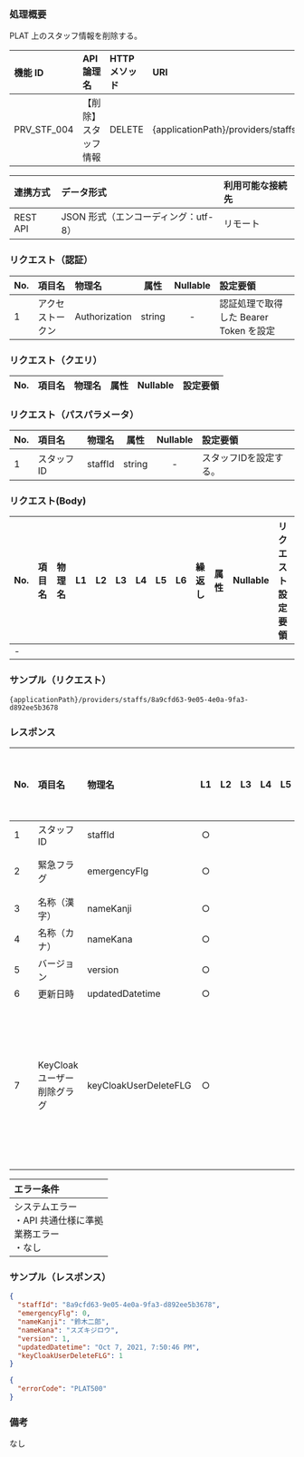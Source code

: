 ### 処理概要

PLAT 上のスタッフ情報を削除する。

| 機能 ID     | API 論理名           | HTTP メソッド | URI                                          |
| :---------- |:---------------------| :------------ | :------------------------------------------- |
| PRV_STF_004 | 【削除】スタッフ情報 |    DELETE     | {applicationPath}/providers/staffs/{staffId} |

| 連携方式 | データ形式                           | 利用可能な接続先   |
| :------- | :----------------------------------- | :----------------- |
| REST API | JSON 形式（エンコーディング：utf-8） | リモート           |

### リクエスト（認証）

| No. | 項目名           | 物理名        |  属性  | Nullable | 設定要領                               |
| :-- | :--------------- | :------------ | :----: | :------: | :------------------------------------- |
| 1   | アクセストークン | Authorization | string |    -     | 認証処理で取得した Bearer Token を設定 |

### リクエスト（クエリ）

| No. | 項目名 | 物理名 | 属性 | Nullable | 設定要領 |
| :-- | :----- | :----- | :--: | :------: | :------- |

### リクエスト（パスパラメータ）

| No. | 項目名     | 物理名  | 属性   | Nullable | 設定要領               |
| :-- | :--------- | :------ | :----: | :------: | :--------------------- |
| 1   | スタッフID | staffId | string |    -     | スタッフIDを設定する。 |

### リクエスト(Body)
| No. | 項目名 | 物理名 | L1  | L2  | L3  | L4  | L5  | L6  | 繰返し | 属性 | Nullable | リクエスト設定要領 |
| :-- | :----- | :----- | :-: | :-: | :-: | :-: | :-: | :-: | :----- | :--- | :------- | :----------------- |
| -   |        |        |     |     |     |     |     |     |        |      |          |                    |

### サンプル（リクエスト）

```
{applicationPath}/providers/staffs/8a9cfd63-9e05-4e0a-9fa3-d892ee5b3678
```

### レスポンス

| No. | 項目名                      | 物理名                | L1   | L2   | L3   | L4  | L5  | L6  | 繰返し | 属性    | Nullable | レスポンス設定要領                                        |
| :-- | :-------------------------- | :-------------------- | :--: | :--: | :--: | :-: | :-: | :-: | :----- | :------ | :------- |:----------------------------------------------------------|
| 1   | スタッフID                  | staffId               |  ○  |      |      |     |     |     |        | string  | -        |                                                           |
| 2   | 緊急フラグ                  | emergencyFlg          |  ○  |      |      |     |     |     |        | integer | -        | [救急フラグ](../../../API_Domain_Definition_Table.md)     |
| 3   | 名称（漢字）                | nameKanji             |  ○  |      |      |     |     |     |        | string  | -        |                                                           |
| 4   | 名称（カナ）                | nameKana              |  ○  |      |      |     |     |     |        | string  | -        |                                                           |
| 5   | バージョン                  | version               |  ○  |      |      |     |     |     |        | integer | -        |                                                           |
| 6   | 更新日時                    | updatedDatetime       |  ○  |      |      |     |     |     |        | date    | -        |                                                           |
| 7   | KeyCloakユーザー削除グラグ  | keyCloakUserDeleteFLG |  ○  |      |      |     |     |     |        | integer | -        | 0：削除失敗(ユーザー存在しない) １：削除成功              |


| エラー条件                                                        |
| :---------------------------------------------------------------- |
| システムエラー<br/>・API 共通仕様に準拠<br/>業務エラー<br/>・なし |

### サンプル（レスポンス）

```json title="正常終了"
{
  "staffId": "8a9cfd63-9e05-4e0a-9fa3-d892ee5b3678",
  "emergencyFlg": 0,
  "nameKanji": "鈴木二郎",
  "nameKana": "スズキジロウ",
  "version": 1,
  "updatedDatetime": "Oct 7, 2021, 7:50:46 PM",
  "keyCloakUserDeleteFLG": 1
}
```

```json title="異常終了"
{
  "errorCode": "PLAT500"
}
```

### 備考

なし

